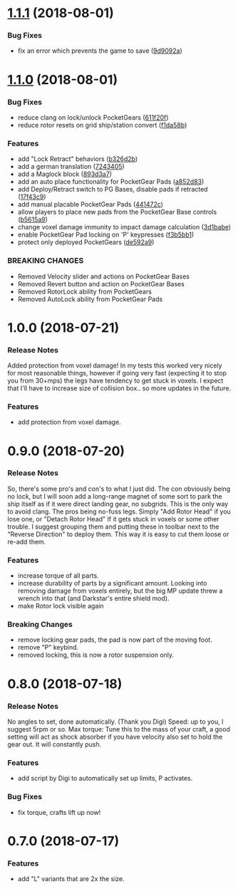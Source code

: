 <a name="1.1.1"></a>
# [1.1.1](https://github.com/AutoMcDonough/PocketGear/compare/v1.1.0...v1.1.1) (2018-08-01)


### Bug Fixes

* fix an error which prevents the game to save ([9d9092a](https://github.com/AutoMcDonough/PocketGear/commit/9d9092a))



<a name="1.1.0"></a>
# [1.1.0](https://github.com/AutoMcDonough/PocketGear/compare/v1.0.0...v1.1.0) (2018-08-01)


### Bug Fixes

* reduce clang on lock/unlock PocketGears ([611f20f](https://github.com/AutoMcDonough/PocketGear/commit/611f20f))
* reduce rotor resets on grid ship/station convert ([f1da58b](https://github.com/AutoMcDonough/PocketGear/commit/f1da58b))


### Features

* add "Lock Retract" behaviors ([b326d2b](https://github.com/AutoMcDonough/PocketGear/commit/b326d2b))
* add a german translation ([7243405](https://github.com/AutoMcDonough/PocketGear/commit/7243405))
* add a Maglock block ([893d3a7](https://github.com/AutoMcDonough/PocketGear/commit/893d3a7))
* add an auto place functionality for PocketGear Pads ([a852d83](https://github.com/AutoMcDonough/PocketGear/commit/a852d83))
* add Deploy/Retract switch to PG Bases, disable pads if retracted ([17f43c9](https://github.com/AutoMcDonough/PocketGear/commit/17f43c9))
* add manual placable PocketGear Pads ([441472c](https://github.com/AutoMcDonough/PocketGear/commit/441472c))
* allow players to place new pads from the PocketGear Base controls ([b5615a9](https://github.com/AutoMcDonough/PocketGear/commit/b5615a9))
* change voxel damage immunity  to impact damage calculation ([3d1babe](https://github.com/AutoMcDonough/PocketGear/commit/3d1babe))
* enable PocketGear Pad locking on 'P' keypresses ([f3b5bb1](https://github.com/AutoMcDonough/PocketGear/commit/f3b5bb1))
* protect only deployed PocketGears ([de592a9](https://github.com/AutoMcDonough/PocketGear/commit/de592a9))


### BREAKING CHANGES

* Removed Velocity slider and actions on PocketGear Bases
* Removed Revert button and action on PocketGear Bases
* Removed RotorLock ability from PocketGears
* Removed AutoLock ability from PocketGear Pads



<a name="1.0.0"></a>
# 1.0.0 (2018-07-21)

### Release Notes

Added protection from voxel damage! In my tests this worked very nicely for most reasonable things, however if going very fast (expecting it to stop you from 30+mps) the legs have tendency to get stuck in voxels. I expect that I'll have to increase size of collision box.. so more updates in the future.

### Features

* add protection from voxel damage.



<a name="0.9.0"></a>
# 0.9.0 (2018-07-20)

### Release Notes

So, there's some pro's and con's to what I just did. The con obviously being no lock, but I will soon add a long-range magnet of some sort to park the ship itself as if it were direct landing gear, no subgrids. This is the only way to avoid clang.
The pros being no-fuss legs. Simply "Add Rotor Head" if you lose one, or "Detach Rotor Head" If it gets stuck in voxels or some other trouble. I suggest grouping them and putting these in toolbar next to the "Reverse Direction" to deploy them. This way it is easy to cut them loose or re-add them. 

### Features

* increase torque of all parts.
* increase durability of parts by a significant amount. Looking into removing damage from voxels entirely, but the big MP update threw a wrench into that (and Darkstar's entire shield mod).
* make Rotor lock visible again


### Breaking Changes

* remove locking gear pads, the pad is now part of the moving foot.
* remove "P" keybind.
* removed locking, this is now a rotor suspension only.



<a name="0.8.0"></a>
# 0.8.0 (2018-07-18)

### Release Notes

No angles to set, done automatically. (Thank you Digi)
Speed: up to you, I suggest 5rpm or so.
Max torque: Tune this to the mass of your craft, a good setting will act as shock absorber if you have velocity also set to hold the gear out. It will constantly push.

### Features

* add script by Digi to automatically set up limits, P activates.

### Bug Fixes

* fix torque, crafts lift up now!



<a name="0.7.0"></a>
# 0.7.0 (2018-07-17)


### Features

* add "L" variants that are 2x the size.